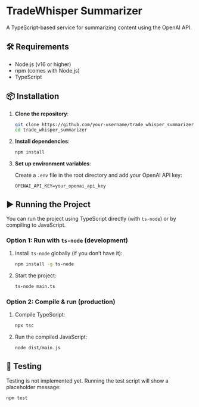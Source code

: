 # TradeWhisper Summarizer

A TypeScript-based service for summarizing content using the OpenAI API.

## 🛠️ Requirements

* Node.js (v16 or higher)
* npm (comes with Node.js)
* TypeScript

## 📦 Installation

1. **Clone the repository**:

   ```bash
   git clone https://github.com/your-username/trade_whisper_summarizer.git
   cd trade_whisper_summarizer
   ```

2. **Install dependencies**:

   ```bash
   npm install
   ```

3. **Set up environment variables**:

   Create a `.env` file in the root directory and add your OpenAI API key:

   ```env
   OPENAI_API_KEY=your_openai_api_key
   ```

## ▶️ Running the Project

You can run the project using TypeScript directly (with `ts-node`) or by compiling to JavaScript.

### Option 1: Run with `ts-node` (development)

1. Install `ts-node` globally (if you don’t have it):

   ```bash
   npm install -g ts-node
   ```

2. Start the project:

   ```bash
   ts-node main.ts
   ```

### Option 2: Compile & run (production)

1. Compile TypeScript:

   ```bash
   npx tsc
   ```

2. Run the compiled JavaScript:

   ```bash
   node dist/main.js
   ```

## 🧪 Testing

Testing is not implemented yet. Running the test script will show a placeholder message:

```bash
npm test
```
